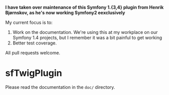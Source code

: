 **I have taken over maintenance of this Symfony 1.{3,4} plugin from Henrik Bjørnskov, as he's now working Symfony2 eexclusively**

My current focus is to:

1. Work on the documentation. We're using this at my workplace on our
   Symfony 1.4 projects, but I remember it was a bit painful to get
working
2.  Better test coverage.

All pull requests welcome.

sfTwigPlugin
============

Please read the documentation in the `doc/` directory.
